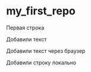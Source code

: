 ﻿# my_first_repo
Первая строка

Добавили текст

Добавили текст через браузер

Добавили строку локально